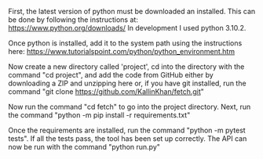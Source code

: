 First, the latest version of python must be downloaded an installed. This can be done by following the instructions at: 
https://www.python.org/downloads/
In development I used python 3.10.2.

Once python is installed, add it to the system path using the instructions here: 
https://www.tutorialspoint.com/python/python_environment.htm

Now create a new directory called 'project', cd into the directory with the command "cd project", and add the code from
GitHub either by downloading a ZIP and unzipping here or, if you have git installed, run the command 
"git clone https://github.com/KallinKhan/fetch.git"

Now run the command "cd fetch" to go into the project directory. Next, run the command 
"python -m pip install -r requirements.txt"

Once the requirements are installed, run the command "python -m pytest tests". If all the tests pass, the tool has been
set up correctly. The API can now be run with the command "python run.py"